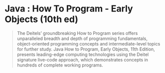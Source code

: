 # Java : How To Program - Early Objects (10th ed)

>  The Deitels’ groundbreaking How to Program series offers unparalleled breadth and depth of programming fundamentals, object-oriented programming concepts and intermediate-level topics for further study. Java How to Program, Early Objects, 11th Edition, presents leading-edge computing technologies using the Deitel signature live-code approach, which demonstrates concepts in hundreds of complete working programs.
